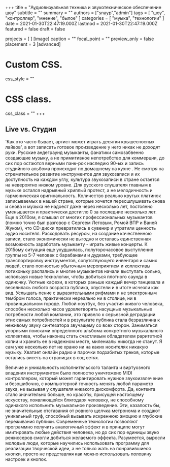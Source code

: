 +++
title = "Аудиовизуальная техника и звукотехническое обеспечение шоу"
subtitle = ""
summary = ""
authors = ["snayp","admin"]
tags = [ "шоу", "контроллер", "мнение", "былое" ]
categories = [ "муыка", "технологии" ]
date = 2021-01-30T22:47:19.000Z
lastmod = 2021-01-30T22:47:19.000Z
featured = false
draft = false

projects = [ ]
[image]
caption = ""
focal_point = ""
preview_only = false
placement = 3
[advanced]
 # Custom CSS. 
 css_style = ""
 
 # CSS class.
 css_class = ""
+++

## Live vs. Студия

'Как это часто бывает, артист может  играть десятки крышесносных лайвов', а вот записать готовое произведение у него никак не доходят руки. Русские андеграунд музыканты, фанатики самозабвенно создающие музыку, а не примитивное непотребство для коммерции, до сих пор остаются верными панк-рок наследию 90-ых и запись студийного альбома происходит по домашнему на кухне . Не смотря на стремительное развитие инструментов для звукозаписи и их доступность на каждом углу, культура звукозаписи в стране остается на невероятно низком уровне. Для русского слушателя главным в музыке остался надрывный хриплый протест, а не мелодичность и гармоническая оригинальность. Количество реально крутых платинок записываемых в нашей стране, которые хочется пересшлушивать снова и снова и музыка не надоест даже через несколько лет, постоянно уменьшается и практически достигло 0 за последние несколько лет. Еще в 2010ом, я слышал от многих профессиональных музыкантов (помню точно был разговор с Сергеем Летовым, Ромой ВПР и Ваней Жуком), что CD-диски превратились в сувенир и утратили ценность аудио носителя. Расходовать ресурсы, на создание качественною записи, стало экономически не выгодно и осталась единственная возможность заработать музыканту - играть живые концерты. К 2015ому ситуация еще ухудшилась, полуторочасовое выступление группы из 5-7 человек с барабанами и дудками, требующее транспортировку инструментов, сопутствующего инвентаря и самих людей, стало полностью убыточным мероприятием и коллективы потихоньку распались и многие музыкантов начали выступать сольно, используя новые технологии, чтобы добиться плотного саунда в одиночку. Уютные кафехи, в которых раньше каждый вечер танцевала и веселилась любого возраста публика, опустели и в итоге исчезли как вид. Услышать пение с выразительными рифмами и не электронным тембром голоса, практически нереально ни в столице, ни в провинциальном городе. Любой ноутбук, без участия живого человека, способен несколько часов удовлетворять насущные музыкальные потребности любой компании, это привело к серьезной деградации этих самых потребностей и в результате публика стала безразлична к неживому звуку синтезатора звучащему со всех сторон. Заниматься упорными поисками определнного альбома конкретного музыкального коллектива, чтобы наконец стать счастливым обладателем раритетной копии и хранить ее в надежном месте, милениалы никогда не станут. Я сам уже несколько лет не храню ни на каких носителях никакую музыку. Хватает онлайн радио и парочки подзабитых треков, которые остались висеть на страницах в соц сетях.

 Величие и уникальность исполнительского таланта и виртуозного владения инструментом было полностю уничтожено MIDI контроллером, который может гарантировать нужное звукоизвлечение и безошибочно, с компьютерной точность менять любой параметр звука, не вызывая у слушателя никакого  дискомфорта. Да, контента стало значительно больше, но красоты, присущей настоящему искусству, появляющейся блягодаря человеку, не способному одинакого испольнить музыкальное произведение. Эти, казалость бы, не значительные отставания от ровного щелчка метронома и создают уникальный груф, способный вызывать искреннюю эмоцию и глубокие переживания публики. Современные технологии позволяют программно получить аналогичный эффект и в принципе могут имитировать любые действия человека, но до сих пор единицы звуко режиссеров смогли добиться желаемого эффекта. Разумеется, выросли молодые люди, которые научились использовать программу для реализации творческой идеи, а не только жать на понравившиеся кнопки, просто не представляя как можно использовать половину настроек и кнопок.

